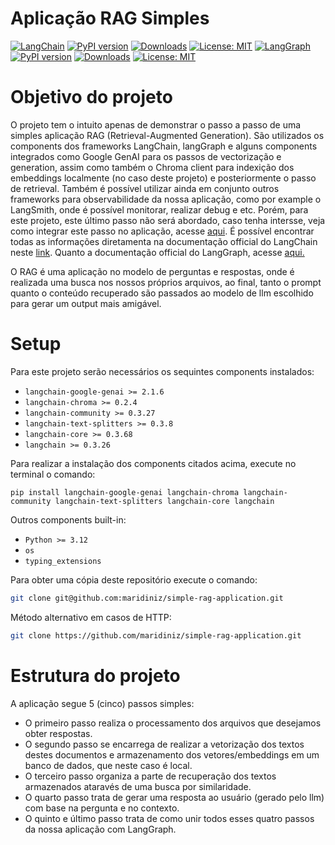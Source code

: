 # Aplicação RAG Simples
[![LangChain](https://img.shields.io/badge/LangChain-4CAF50?style=flat-square&logo=langchain&logoColor=black)](https://python.langchain.com)
[![PyPI version](https://badge.fury.io/py/langchain.svg)](https://pypi.org/project/langchain/)
[![Downloads](https://static.pepy.tech/badge/langchain)](https://pepy.tech/project/langchain)
[![License: MIT](https://img.shields.io/badge/License-MIT-yellow.svg)](https://opensource.org/licenses/MIT)
[![LangGraph](https://img.shields.io/badge/LangGraph-9E9E9E?style=flat-square&logo=python&logoColor=white)](https://langchain-ai.github.io/langgraph/)
[![PyPI version](https://badge.fury.io/py/langgraph.svg)](https://pypi.org/project/langgraph/)
[![Downloads](https://static.pepy.tech/badge/langgraph)](https://pepy.tech/project/langgraph)
[![License: MIT](https://img.shields.io/badge/License-MIT-yellow.svg)](https://opensource.org/licenses/MIT)


# Objetivo do projeto
O projeto tem o intuito apenas de demonstrar o passo a passo de uma simples aplicação RAG (Retrieval-Augmented Generation). São utilizados os components dos frameworks LangChain, langGraph e alguns components integrados como Google GenAI para os passos de vectorização e generation, assim como também o Chroma client para indexição dos embeddings localmente (no caso deste projeto) e posteriormente o passo de retrieval. Também é possível utilizar ainda em conjunto outros frameworks para observabilidade da nossa aplicação, como por example o LangSmith, onde é possível monitorar, realizar debug e etc. Porém, para este projeto, este último passo não será abordado, caso tenha intersse, veja como integrar este passo no aplicação, acesse [aqui](https://docs.smith.langchain.com/observability). É possível encontrar todas as informações diretamenta na documentação official do LangChain neste [link](https://python.langchain.com/docs/introduction/). Quanto a documentação official do LangGraph, acesse [aqui.](https://langchain-ai.github.io/langgraph/)

O RAG é uma aplicação no modelo de perguntas e respostas, onde é realizada uma busca nos nossos próprios arquivos, ao final, tanto o prompt quanto o conteúdo recuperado são passados ao modelo de llm escolhido para gerar um output mais amigável. 


# Setup
Para este projeto serão necessários os sequintes components instalados:
- `langchain-google-genai >= 2.1.6 `
- `langchain-chroma >= 0.2.4`
- `langchain-community >= 0.3.27`
- `langchain-text-splitters >= 0.3.8`
- `langchain-core >= 0.3.68`
- `langchain >= 0.3.26`

Para  realizar a instalação dos components citados acima, execute no terminal o comando:
```{python}
pip install langchain-google-genai langchain-chroma langchain-community langchain-text-splitters langchain-core langchain
```

Outros components built-in:
- `Python >= 3.12`
- `os`
- `typing_extensions`

Para obter uma cópia deste repositório execute o comando:
```bash
git clone git@github.com:maridiniz/simple-rag-application.git
```

Método alternativo em casos de HTTP:
```bash
git clone https://github.com/maridiniz/simple-rag-application.git
```

# Estrutura do projeto
A aplicação segue 5 (cinco) passos simples:
- O primeiro passo realiza o processamento dos arquivos que desejamos obter respostas.
- O segundo passo se encarrega de realizar a vetorização dos textos destes documentos e armazenamento dos vetores/embeddings em um banco de dados, que neste caso é local.
- O terceiro passo organiza a parte de recuperação dos textos armazenados ataravés de uma busca por similaridade.
- O quarto passo trata de gerar uma resposta ao usuário (gerado pelo llm) com base na pergunta e no contexto.
- O quinto e último passo trata de como unir todos esses quatro passos da nossa aplicação com LangGraph.
